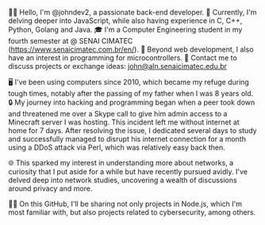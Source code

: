 👨‍💻 Hello, I'm @johndev2, a passionate back-end developer.
🚀 Currently, I'm delving deeper into JavaScript, while also having experience in C, C++, Python, Golang and Java.
🎓 I'm a Computer Engineering student in my fourth semester at @ SENAI CIMATEC (https://www.senaicimatec.com.br/en/).
🤖 Beyond web development, I also have an interest in programming for microcontrollers.
📧 Contact me to discuss projects or exchange ideas: john@aln.senaicimatec.edu.br

🖥️ I've been using computers since 2010, which became my refuge during tough times, notably after the passing of my father when I was 8 years old.
🔒 My journey into hacking and programming began when a peer took down and threatened me over a Skype call to give him admin access to a Minecraft server I was hosting. This incident left me without internet at home for 7 days. After resolving the issue, I dedicated several days to study and successfully managed to disrupt his internet connection for a month using a DDoS attack via Perl, which was relatively easy back then.

🌐 This sparked my interest in understanding more about networks, a curiosity that I put aside for a while but have recently pursued avidly. I've delved deep into network studies, uncovering a wealth of discussions around privacy and more.

👨‍💻 On this GitHub, I'll be sharing not only projects in Node.js, which I'm most familiar with, but also projects related to cybersecurity, among others.
